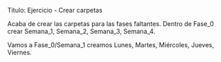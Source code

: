 Título: Ejercicio - Crear carpetas

Acaba de crear las carpetas para las fases faltantes.
Dentro de Fase_0 crear Semana_1, Semana_2, Semana_3, Semana_4.

Vamos a Fase_0/Semana_1 creamos Lunes, Martes, Miércoles, Jueves, Viernes.


